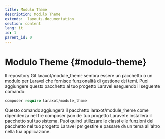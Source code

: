 ```yaml
---
title: Modulo Theme
description: Modulo Theme
extends: _layouts.documentation
section: content
lang: it
id: 1
parent_id: 0
---
```


# Modulo Theme {#modulo-theme}


Il repository Git laraxot/module_theme sembra essere un pacchetto o un modulo per Laravel che fornisce funzionalità di gestione dei temi. Puoi aggiungere questo pacchetto al tuo progetto Laravel eseguendo il seguente comando:

```php
composer require laraxot/module_theme
```

Questo comando aggiungerà il pacchetto laraxot/module_theme come dipendenza nel file composer.json del tuo progetto Laravel e installerà il pacchetto sul tuo sistema. Puoi quindi utilizzare le classi e le funzioni del pacchetto nel tuo progetto Laravel per gestire e passare da un tema all'altro nella tua applicazione.
